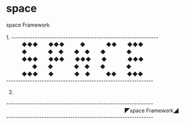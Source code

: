 # space
space Framework
<br>
<br>
1.
--------------------------------------------------------------<br>
　　　◆◆◆　　◆◆◆　　　◆　　　　◆◆　　◆◆◆　<br>
　　　◆　　　　◆　◆　　◆　◆　　◆　　　　◆　　　<br>
　　　◆◆◆　　◆◆◆　　◆◆◆　　◆　　　　◆◆◆　<br>
　　　　　◆　　◆　　　　◆　◆　　◆　　　　◆　　　<br>
　　　◆◆◆　　◆　　　　◆　◆　　　◆◆　　◆◆◆　<br>
--------------------------------------------------------------<br>

2.
--------------------------------------------------------------<br>
　　　　　　　　　　　　　　　　　　　　　　　◤space Framework◢　　　<br>
--------------------------------------------------------------<br>
